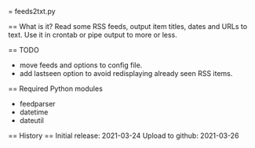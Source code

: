 = feeds2txt.py

== What is it?
Read some RSS feeds, output item titles, dates and URLs to text.
Use it in crontab or pipe output to more or less.

== TODO
- move feeds and options to config file.
- add lastseen option to avoid redisplaying already seen RSS items.

== Required Python modules
- feedparser
- datetime
- dateutil

== History ==
Initial release: 2021-03-24
Upload to github: 2021-03-26
